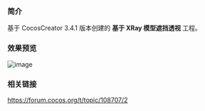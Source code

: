 ### 简介
基于 CocosCreator 3.4.1 版本创建的 **基于 XRay 模型遮挡透视** 工程。

### 效果预览
![image](../../gif/202203/2022030301.gif)

### 相关链接
https://forum.cocos.org/t/topic/108707/2